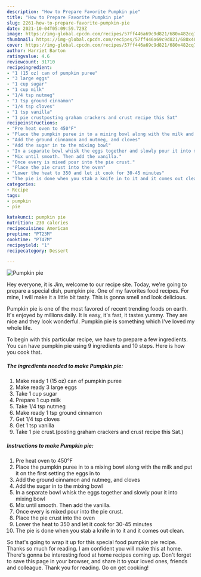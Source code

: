 ```yaml
---
description: "How to Prepare Favorite Pumpkin pie"
title: "How to Prepare Favorite Pumpkin pie"
slug: 2261-how-to-prepare-favorite-pumpkin-pie
date: 2021-10-04T05:09:59.729Z
image: https://img-global.cpcdn.com/recipes/57ff446a69c9d821/680x482cq70/pumpkin-pie-recipe-main-photo.jpg
thumbnail: https://img-global.cpcdn.com/recipes/57ff446a69c9d821/680x482cq70/pumpkin-pie-recipe-main-photo.jpg
cover: https://img-global.cpcdn.com/recipes/57ff446a69c9d821/680x482cq70/pumpkin-pie-recipe-main-photo.jpg
author: Harriet Barton
ratingvalue: 4.6
reviewcount: 31710
recipeingredient:
- "1 (15 oz) can of pumpkin puree"
- "3 large eggs"
- "1 cup sugar"
- "1 cup milk"
- "1/4 tsp nutmeg"
- "1 tsp ground cinnamon"
- "1/4 tsp cloves"
- "1 tsp vanilla"
- "1 pie crustposting graham crackers and crust recipe this Sat"
recipeinstructions:
- "Pre heat oven to 450°F"
- "Place the pumpkin puree in to a mixing bowl along with the milk and put it on the first setting the eggs in to"
- "Add the ground cinnamon and nutmeg, and cloves"
- "Add the sugar in to the mixing bowl"
- "In a separate bowl whisk the eggs together and slowly pour it into mixing bowl"
- "Mix until smooth. Then add the vanilla."
- "Once every is mixed pour into the pie crust."
- "Place the pie crust into the oven"
- "Lower the heat to 350 and let it cook for 30-45 minutes"
- "The pie is done when you stab a knife in to it and it comes out clean."
categories:
- Recipe
tags:
- pumpkin
- pie

katakunci: pumpkin pie 
nutrition: 230 calories
recipecuisine: American
preptime: "PT23M"
cooktime: "PT47M"
recipeyield: "1"
recipecategory: Dessert

---
```



![Pumpkin pie](https://img-global.cpcdn.com/recipes/57ff446a69c9d821/680x482cq70/pumpkin-pie-recipe-main-photo.jpg)

Hey everyone, it is Jim, welcome to our recipe site. Today, we're going to prepare a special dish, pumpkin pie. One of my favorites food recipes. For mine, I will make it a little bit tasty. This is gonna smell and look delicious.



Pumpkin pie is one of the most favored of recent trending foods on earth. It's enjoyed by millions daily. It is easy, it's fast, it tastes yummy. They are nice and they look wonderful. Pumpkin pie is something which I've loved my whole life.


To begin with this particular recipe, we have to prepare a few ingredients. You can have pumpkin pie using 9 ingredients and 10 steps. Here is how you cook that.

<!--inarticleads1-->

##### The ingredients needed to make Pumpkin pie:

1. Make ready 1 (15 oz) can of pumpkin puree
1. Make ready 3 large eggs
1. Take 1 cup sugar
1. Prepare 1 cup milk
1. Take 1/4 tsp nutmeg
1. Make ready 1 tsp ground cinnamon
1. Get 1/4 tsp cloves
1. Get 1 tsp vanilla
1. Take 1 pie crust.(posting graham crackers and crust recipe this Sat.)




<!--inarticleads2-->

##### Instructions to make Pumpkin pie:

1. Pre heat oven to 450°F
1. Place the pumpkin puree in to a mixing bowl along with the milk and put it on the first setting the eggs in to
1. Add the ground cinnamon and nutmeg, and cloves
1. Add the sugar in to the mixing bowl
1. In a separate bowl whisk the eggs together and slowly pour it into mixing bowl
1. Mix until smooth. Then add the vanilla.
1. Once every is mixed pour into the pie crust.
1. Place the pie crust into the oven
1. Lower the heat to 350 and let it cook for 30-45 minutes
1. The pie is done when you stab a knife in to it and it comes out clean.




So that's going to wrap it up for this special food pumpkin pie recipe. Thanks so much for reading. I am confident you will make this at home. There's gonna be interesting food at home recipes coming up. Don't forget to save this page in your browser, and share it to your loved ones, friends and colleague. Thank you for reading. Go on get cooking!
